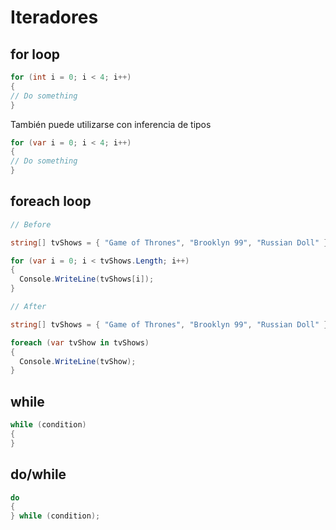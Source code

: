 # Iteradores

## for loop

```cs
for (int i = 0; i < 4; i++)
{
// Do something
}
```

También puede utilizarse con inferencia de tipos

```cs
for (var i = 0; i < 4; i++)
{
// Do something
}
```

## foreach loop

```cs
// Before

string[] tvShows = { "Game of Thrones", "Brooklyn 99", "Russian Doll" };

for (var i = 0; i < tvShows.Length; i++)
{
  Console.WriteLine(tvShows[i]);
}
```

```cs
// After

string[] tvShows = { "Game of Thrones", "Brooklyn 99", "Russian Doll" };

foreach (var tvShow in tvShows)
{
  Console.WriteLine(tvShow);
}
```

## while

```cs
while (condition)
{
}
```

## do/while

```cs
do
{
} while (condition);
```
